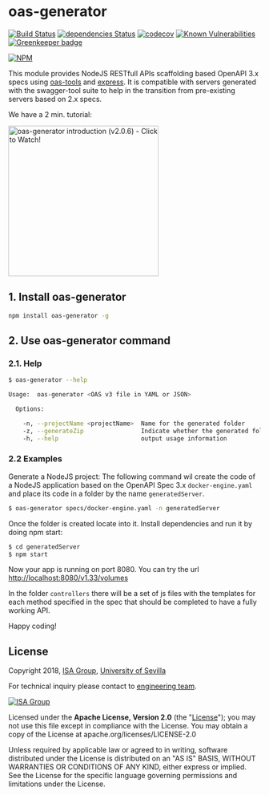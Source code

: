 # oas-generator

[![Build Status](https://travis-ci.org/isa-group/oas-generator.svg?branch=master)](https://travis-ci.org/isa-group/oas-generator)
[![dependencies Status](https://david-dm.org/isa-group/oas-generator/status.svg)](https://david-dm.org/isa-group/oas-generator)
[![codecov](https://codecov.io/gh/isa-group/oas-generator/branch/master/graph/badge.svg)](https://codecov.io/gh/isa-group/oas-generator)
[![Known Vulnerabilities](https://snyk.io/test/npm/oas-generator/badge.svg)](https://snyk.io/test/npm/oas-generator)
[![Greenkeeper badge](https://badges.greenkeeper.io/isa-group/oas-generator.svg)](https://greenkeeper.io/)

[![NPM](https://nodei.co/npm/oas-generator.png?downloads=true&downloadRank=true&stars=true)](https://nodei.co/npm/oas-generator/)

This module provides NodeJS RESTfull APIs scaffolding based OpenAPI 3.x specs using [oas-tools](https://github.com/isa-group/oas-tools) and [express](https://github.com/expressjs/express). It is compatible with servers generated with the swagger-tool suite to help in the transition from pre-existing servers based on 2.x specs.

We have a 2 min. tutorial:

<a href="https://youtu.be/OZhtoXP2Gi4" alt="oas-generator introduction (v2.0.6) - Click to Watch!"><img src="https://i.imgur.com/fcqaWCq.jpg" align="center" width="300" alt="oas-generator introduction (v2.0.6) - Click to Watch!"></a>


## 1\. Install oas-generator

```bash
npm install oas-generator -g
```

## 2\. Use oas-generator command

### 2.1\. Help

```bash
$ oas-generator --help

Usage:  oas-generator <OAS v3 file in YAML or JSON>

  Options:

    -n, --projectName <projectName>  Name for the generated folder
    -z, --generateZip                Indicate whether the generated folder must be deleted after compression
    -h, --help                       output usage information
```

### 2.2 Examples

Generate a NodeJS project: The following command wil create the code of a NodeJS application based on the OpenAPI Spec 3.x `docker-engine.yaml` and place its code in a folder by the name `generatedServer`.

```bash
$ oas-generator specs/docker-engine.yaml -n generatedServer
```

Once the folder is created locate into it. Install dependencies and run it by doing npm start:

```bash
$ cd generatedServer
$ npm start
```

Now your app is running on port 8080.
You can try the url [http://localhost:8080/v1.33/volumes](http://localhost:8080/v1.33/volumes)

In the folder `controllers` there will be a set of js files with the templates for each method specified in the spec that should be completed to have a fully working API.

Happy coding! 


## License

Copyright 2018, [ISA Group](http://www.isa.us.es), [University of Sevilla](http://www.us.es)

For technical inquiry please contact to [engineering team](./extra/team.md).

[![ISA Group](http://www.isa.us.es/2.0/assets/img/theme/logo2.png)](http://www.isa.us.es)

Licensed under the **Apache License, Version 2.0** (the "[License](./LICENSE)"); you may not use this file except in compliance with the License. You may obtain a copy of the License at apache.org/licenses/LICENSE-2.0

Unless required by applicable law or agreed to in writing, software distributed under the License is distributed on an "AS IS" BASIS, WITHOUT WARRANTIES OR CONDITIONS OF ANY KIND, either express or implied. See the License for the specific language governing permissions and limitations under the License.
